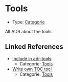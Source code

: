 # Tools

* Type: [Categorie](categorie.md)

All ADR about the tools


## Linked References

* [Include in adr-tools](0003-include-in-adr-tools.md)
  * Categorie: [Tools](tools.md)
* [Write own TOC tool](0004-write-own-toc-tool.md)
  * Categorie: [Tools](tools.md)
